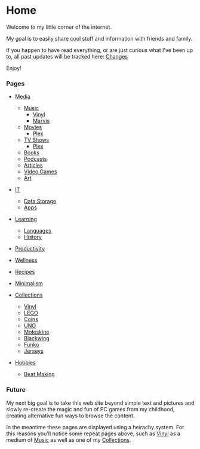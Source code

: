 # Home

Welcome to my little corner of the internet.

My goal is to easily share cool stuff and information with friends and family.

If you happen to have read everything, or are just curious what I've been up to, all past updates will be tracked here:
[Changes](/pages/changes/index.md)

Enjoy!

### Pages

* [Media](/pages/media/index.md)
	* [Music](/pages/music/index.md)
		* [Vinyl](/pages/vinyl/index.md)
		* [Marvis](/pages/marvis/index.md)
	* [Movies](/pages/movies/index.md)
		* [Plex](/pages/plex/index.md)
	* [TV Shows](/pages/tv-shows/index.md)
		* [Plex](/pages/plex/index.md)
	* [Books](/pages/books/index.md)
	* [Podcasts](/pages/podcasts/index.md)
	* [Articles](/pages/articles/index.md)
	* [Video Games](/pages/video-games/index.md)
	* [Art](/pages/art/index.md)

* [IT](/pages/it/index.md)
	* [Data Storage](/pages/data-storage/index.md)
	* [Apps](/pages/apps/index.md)

* [Learning](/pages/learning/index.md)
	* [Languages](/pages/languages/index.md)
	* [History](/pages/history/index.md)

* [Productivity](/pages/productivity/index.md)

* [Wellness](/pages/wellness/index.md)

* [Recipes](/pages/recipes/index.md)

* [Minimalism](/pages/minimalism/index.md)

* [Collections](/pages/collections/index.md)
	* [Vinyl](/pages/vinyl/index.md)
	* [LEGO](/pages/lego/index.md)
	* [Coins](/pages/coins/index.md)
	* [UNO](/pages/uno/index.md)
	* [Moleskine](/pages/moleskine/index.md)
	* [Blackwing](/pages/blackwing/index.md)
	* [Funko](/pages/funko/index.md)
	* [Jerseys](/pages/jerseys/index.md)

* [Hobbies](/pages/hobbies/index.md)
	* [Beat Making](/pages/beat-making/index.md)

<!--	* [Bobbleheads](/pages/bobbleheads/index.md) -->

<!--* [Career](/pages/career/index.md) -->


### Future

My next big goal is to take this web site beyond simple text and pictures and slowly re-create the magic and fun of PC games from my childhood, creating alternative fun ways to browse the content.

In the meantime these pages are displayed using a heirachy system. For this reasons you'll notice some repeat pages above, such as [Vinyl](/pagesvinyl/index.md) as a medium of [Music](/pagesmusic/index.md) as well as one of my [Collections](/pagescollections/index.md).




